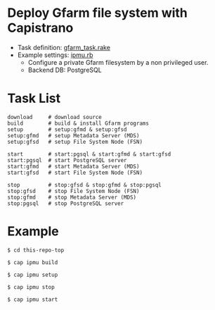 # Deploy Gfarm file system with Capistrano

* Task definition: [gfarm_task.rake](https://github.com/masa16/capistrano-gfarm/blob/master/lib/capistrano/tasks/gfarm_task.rake)
* Example settings: [ipmu.rb](https://github.com/masa16/capistrano-gfarm/blob/master/config/deploy/ipmu.rb)
  * Configure a private Gfarm filesystem by a non privileged user.
  * Backend DB: PostgreSQL

# Task List

```
download     # download source
build        # build & install Gfarm programs
setup        # setup:gfmd & setup:gfsd
setup:gfmd   # setup Metadata Server (MDS)
setup:gfsd   # setup File System Node (FSN)

start        # start:pgsql & start:gfmd & start:gfsd
start:pgsql  # start PostgreSQL server
start:gfmd   # start Metadata Server (MDS)
start:gfsd   # start File System Node (FSN)

stop         # stop:gfsd & stop:gfmd & stop:pgsql
stop:gfsd    # stop File System Node (FSN)
stop:gfmd    # stop Metadata Server (MDS)
stop:pgsql   # stop PostgreSQL server
```

# Example

```
$ cd this-repo-top

$ cap ipmu build

$ cap ipmu setup

$ cap ipmu stop

$ cap ipmu start
```

